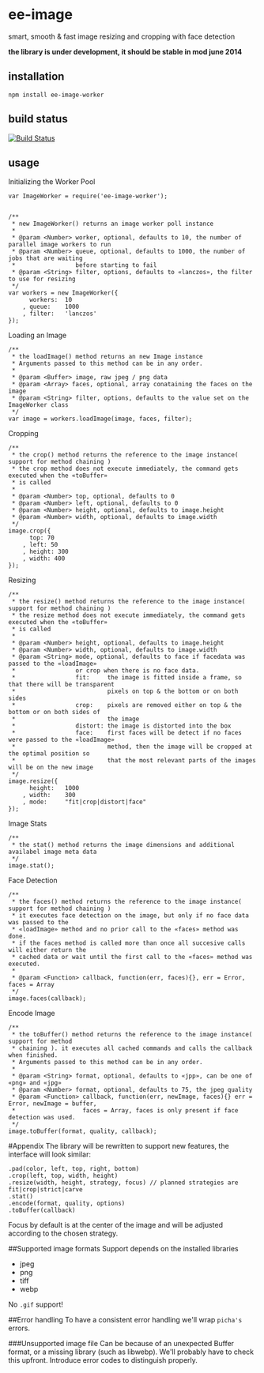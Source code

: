 # ee-image

smart, smooth & fast image resizing and cropping with face detection

**the library is under development, it should be stable in mod june 2014**

## installation

	npm install ee-image-worker


## build status

[![Build Status](https://travis-ci.org/eventEmitter/ee-image-worker.png?branch=master)](https://travis-ci.org/eventEmitter/ee-image-worker)


## usage

Initializing the Worker Pool


	var ImageWorker = require('ee-image-worker');


	/**
	 * new ImageWorker() returns an image worker poll instance
	 *
	 * @param <Number> worker, optional, defaults to 10, the number of parallel image workers to run
	 * @param <Number> queue, optional, defaults to 1000, the number of jobs that are waiting 
	 * 				   before starting to fail
	 * @param <String> filter, options, defaults to «lanczos», the filter to use for resizing
	 */
	var workers = new ImageWorker({
		  workers: 	10
		, queue: 	1000
		, filter: 	'lanczos'
	});



Loading an Image

	/**
	 * the loadImage() method returns an new Image instance
	 * Arguments passed to this method can be in any order.
	 *
	 * @param <Buffer> image, raw jpeg / png data
	 * @param <Array> faces, optional, array conataining the faces on the image
	 * @param <String> filter, options, defaults to the value set on the ImageWorker class
	 */
	var image = workers.loadImage(image, faces, filter);


Cropping

	/**
	 * the crop() method returns the reference to the image instance( support for method chaining )
	 * the crop method does not execute immediately, the command gets executed when the «toBuffer»
	 * is called
	 *
	 * @param <Number> top, optional, defaults to 0
	 * @param <Number> left, optional, defaults to 0
	 * @param <Number> height, optional, defaults to image.height
	 * @param <Number> width, optional, defaults to image.width
	 */
	image.crop({
		  top: 70
		, left: 50
		, height: 300
		, width: 400
	});


Resizing

	/**
	 * the resize() method returns the reference to the image instance( support for method chaining )
	 * the resize method does not execute immediately, the command gets executed when the «toBuffer»
	 * is called
	 *
	 * @param <Number> height, optional, defaults to image.height
	 * @param <Number> width, optional, defaults to image.width
	 * @param <String> mode, optional, defaults to face if facedata was passed to the «loadImage»
	 * 				   or crop when there is no face data. 
	 * 				   fit: 	the image is fitted inside a frame, so that there will be transparent 
	 * 							pixels on top & the bottom or on both sides
	 * 				   crop: 	pixels are removed either on top & the bottom or on both sides of 
	 * 							the image
	 * 				   distort: the image is distorted into the box
	 * 				   face: 	first faces will be detect if no faces were passed to the «loadImage»
	 * 							method, then the image will be cropped at the optimal position so 
	 * 							that the most relevant parts of the images will be on the new image 
	 */
	image.resize({
		  height: 	1000
		, width: 	300
		, mode: 	"fit|crop|distort|face"
	});


Image Stats

	/**
	 * the stat() method returns the image dimensions and additional availabel image meta data
	 */
	image.stat();


Face Detection

	/**
	 * the faces() method returns the reference to the image instance( support for method chaining )
	 * it executes face detection on the image, but only if no face data was passed to the 
	 * «loadImage» method and no prior call to the «faces» method was done.
	 * if the faces method is called more than once all succesive calls will either return the 
	 * cached data or wait until the first call to the «faces» method was executed.
	 *
	 * @param <Function> callback, function(err, faces){}, err = Error, faces = Array
	 */
	image.faces(callback);


Encode Image

	/**
	 * the toBuffer() method returns the reference to the image instance( support for method 
	 * chaining ). it executes all cached commands and calls the callback when finished.
	 * Arguments passed to this method can be in any order.
	 *
	 * @param <String> format, optional, defaults to «jpp», can be one of «png» and «jpg» 
	 * @param <Number> format, optional, defaults to 75, the jpeg quality
	 * @param <Function> callback, function(err, newImage, faces){} err = Error, newImage = buffer, 
	 * 				     faces = Array, faces is only present if face detection was used.
	 */
	image.toBuffer(format, quality, callback);

#Appendix
The library will be rewritten to support new features, the interface will look similar:

    .pad(color, left, top, right, bottom)
    .crop(left, top, width, height)
    .resize(width, height, strategy, focus) // planned strategies are fit|crop|strict|carve
    .stat()
    .encode(format, quality, options)
    .toBuffer(callback)

Focus by default is at the center of the image and will be adjusted according to the chosen strategy.

##Supported image formats
Support depends on the installed libraries

  - jpeg
  - png
  - tiff
  - webp
  
No `.gif` support!

##Error handling
To have a consistent error handling we'll wrap `picha's` errors.

###Unsupported image file
Can be because of an unexpected Buffer format, or a missing library (such as libwebp). We'll probably have to check this
upfront. Introduce error codes to distinguish properly.